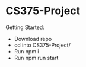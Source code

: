 # CS375-Project
Getting Started:
- Download repo
- cd into CS375-Project/ 
- Run npm i
- Run npm run start